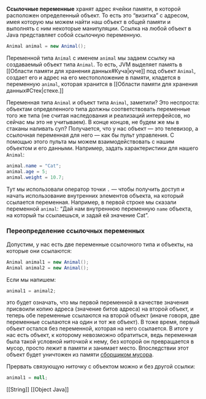 **Ссылочные переменные** хранят адрес ячейки памяти, в которой расположен определенный объект. То есть это “визитка” с адресом, имея которую мы можем найти наш объект в общей памяти и выполнять с ним некоторые манипуляции. Ссылка на любой объект в Java представляет собой ссылочную переменную.

```java
Animal animal = new Animal();
```

Переменной типа `Animal` с именем `animal` мы задаем ссылку на создаваемый объект типа `Animal`. То есть, JVM выделяет память в [[Области памяти для хранения данных#Куча|куче]] под объект `Animal`, создает его и адрес на его местоположение в памяти, кладется в переменную `animal`, которая хранится в [[Области памяти для хранения данных#Стек|стеке.]]

Переменная типа `Animal` и объект типа `Animal`, заметили? Это неспроста: объектам определенного типа должны соответствовать переменные того же типа (не считая наследования и реализаций интерфейсов, но сейчас мы это не учитываем). В конце концов, не будем же мы в стаканы наливать суп? Получается, что у нас объект — это телевизор, а ссылочная переменная для него — как бы пульт управления. С помощью этого пульта мы можем взаимодействовать с нашим объектом и его данными. Например, задать характеристики для нашего `Animal`:

```java
animal.name = "Cat";
animal.age = 5;
animal.weight = 10.7;
```

Тут мы использовали оператор точки `.` — чтобы получить доступ и начать использование внутренних элементов объекта, на который ссылается переменная. Например, в первой строке мы сказали переменной `animal`: “Дай нам внутреннюю переменную `name` объекта, на который ты ссылаешься, и задай ей значение Cat”.

### Переопределение ссылочных переменных
Допустим, у нас есть две переменные ссылочного типа и объекты, на которые они ссылаются:

```java
Animal animal1 = new Animal();
Animal animal2 = new Animal();
```

Если мы напишем:

```java
animal1 = animal2;
```

это будет означать, что мы первой переменной в качестве значения присвоили копию адреса (значение битов адреса) на второй объект, и теперь обе переменные ссылаются на второй объект (иначе говоря, две переменные ссылаются на один и тот же объект). В тоже время, первый объект остался без переменной, которая на него ссылается. В итоге у нас есть объект, к которому невозможно обратиться, ведь переменная была такой условной ниточкой к нему, без которой он превращается в мусор, просто лежит в памяти и занимает место. Впоследствии этот объект будет уничтожен из памяти [сборщиком мусора](https://javarush.com/groups/posts/917-sborka-musora).

Прервать связующую ниточку с объектом можно и без другой ссылки:

```java
animal1 = null;
```

[[String]]
[[Object Java]]
